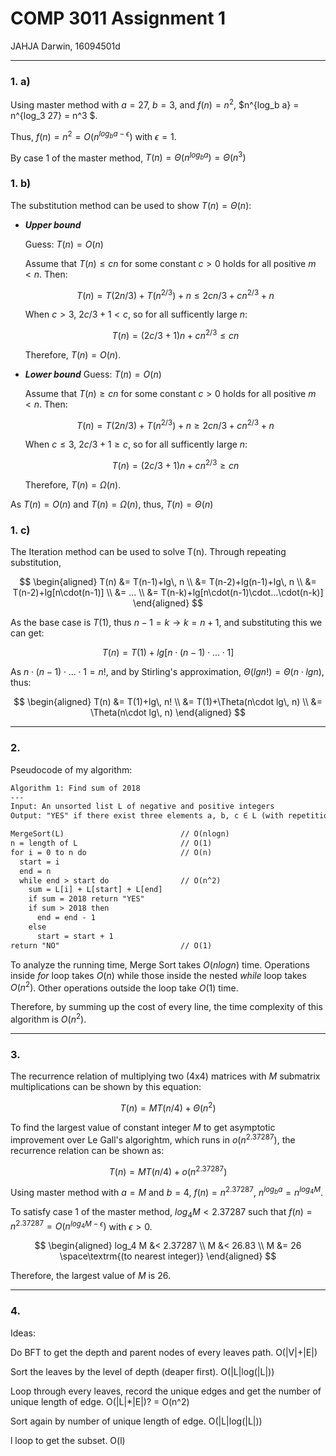 # COMP 3011 Assignment 1

JAHJA Darwin, 16094501d

---

### 1. a)

Using master method with $a = 27$, $b = 3$, and $f(n)={n^2}$, $n^{log_b a} = n^{log_3 27} = n^3 $.

Thus, $f(n) = {n^2} = O(n^{log_b a - \epsilon})$ with $\epsilon = 1$.

By case 1 of the master method, $T(n) = \Theta(n^{log_b a}) = \Theta(n^3)$

### 1. b)

The substitution method can be used to show $T(n) = \Theta(n)$:

- ***Upper bound***
  
  Guess: $T(n) = O(n)$

  Assume that $T(n) \leq cn$ for some constant $c > 0$ holds for all positive $m < n$. Then:
  
  $$T(n) = T(2n/3) + T(n^{2/3}) + n \leq 2cn/3 + cn^{2/3} + n$$

  When $c > 3$, $2c/3 + 1 < c$, so for all sufficently large $n$:
  
  $$T(n) = (2c/3 + 1)n + cn^{2/3} \leq cn$$

  Therefore, $T(n) = O(n)$.

- ***Lower bound***
  Guess: $T(n) = O(n)$

  Assume that $T(n) \geq cn$ for some constant $c > 0$ holds for all positive $m < n$. Then:
  
  $$T(n) = T(2n/3) + T(n^{2/3}) + n \geq 2cn/3 + cn^{2/3} + n$$

  When $c \leq 3$, $2c/3 + 1 \geq c$, so for all sufficently large $n$:
  
  $$T(n) = (2c/3 + 1)n + cn^{2/3} \geq cn$$

  Therefore, $T(n) = \Omega(n)$.

As $T(n) = O(n)$ and $T(n) = \Omega(n)$, thus, $T(n) = \Theta(n)$


### 1. c)

The Iteration method can be used to solve T(n). Through repeating substitution,

$$
\begin{aligned}
 T(n) &= T(n-1)+lg\, n \\
 &= T(n-2)+lg(n-1)+lg\, n \\
 &= T(n-2)+lg[n\cdot(n-1)] \\
 &= ... \\
 &= T(n-k)+lg[n\cdot(n-1)\cdot...\cdot(n-k)]
\end{aligned}
$$

As the base case is $T(1)$, thus $n-1 = k \to k = n + 1$, and substituting this we can get:

$$T(n) = T(1)+lg[n\cdot(n-1)\cdot...\cdot1]$$

As $n\cdot(n-1)\cdot...\cdot1 = n!$, and by Stirling's approximation, $\Theta(lg n!) = \Theta(n\cdot lg n)$, thus:

$$
\begin{aligned}
 T(n) &= T(1)+lg\, n! \\
 &= T(1)+\Theta(n\cdot lg\, n) \\
 &= \Theta(n\cdot lg\, n)
\end{aligned}
$$

---

### 2. 

Pseudocode of my algorithm:

```tex
Algorithm 1: Find sum of 2018
---
Input: An unsorted list L of negative and positive integers
Output: "YES" if there exist three elements a, b, c ∈ L (with repetitions allowed) such that a + b + c = 2018; "NO" otherwise.

MergeSort(L)                          // O(nlogn)
n = length of L                       // O(1)
for i = 0 to n do                     // O(n)
  start = i
  end = n
  while end > start do                // O(n^2)
    sum = L[i] + L[start] + L[end]
    if sum = 2018 return "YES"
    if sum > 2018 then
      end = end - 1
    else
      start = start + 1
return "NO"                           // O(1)
```

To analyze the running time, Merge Sort takes $O(nlogn)$ time. Operations inside *for* loop takes $O(n)$ while those inside the nested *while* loop takes $O(n^2)$. Other operations outside the loop take $O(1)$ time.

Therefore, by summing up the cost of every line, the time complexity of this algorithm is $O(n^2)$.

---

### 3.

The recurrence relation of multiplying two (4x4) matrices with $M$ submatrix multiplications can be shown by this equation:

$$T(n) = MT(n/4) + \Theta(n^2)$$

To find the largest value of constant integer $M$ to get asymptotic improvement over Le Gall's algorightm, which runs in $o(n^{2.37287})$, the recurrence relation can be shown as:

$$T(n) = MT(n/4) + o(n^{2.37287})$$

Using master method with $a = M$ and $b = 4$, $f(n) = n^{2.37287}$, $n^{log_b a} = n^{log_4 M}$.

To satisfy case 1 of the master method, $log_4 M < 2.37287$ such that $f(n) = n^{2.37287} = O(n^{log_4 M - \epsilon})$ with $\epsilon > 0$.

$$
\begin{aligned}
  log_4 M &< 2.37287 \\
  M &< 26.83 \\
  M &= 26 \space\textrm{(to nearest integer)}
\end{aligned}
$$

Therefore, the largest value of $M$ is $26$.

---

### 4.

Ideas:

Do BFT to get the depth and parent nodes of every leaves path. O(|V|+|E|)

Sort the leaves by the level of depth (deaper first). O(|L|log(|L|))

Loop through every leaves, record the unique edges and get the number of unique length of edge. O(|L|*|E|)? = O(n^2)

Sort again by number of unique length of edge. O(|L|log(|L|))

l loop to get the subset. O(l)